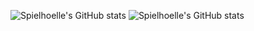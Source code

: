 ![Spielhoelle's GitHub stats](https://github-readme-stats.vercel.app/api?username=spielhoelle&show_icons=true&theme=radical)
![Spielhoelle's GitHub stats](https://github-readme-stats.vercel.app/api/top-langs/?username=spielhoelle&layout=compact&theme=dark)